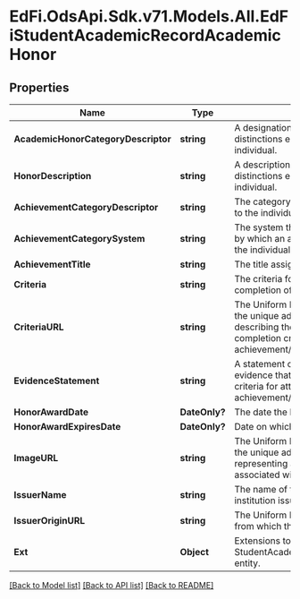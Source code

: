 # EdFi.OdsApi.Sdk.v71.Models.All.EdFiStudentAcademicRecordAcademicHonor

## Properties

Name | Type | Description | Notes
------------ | ------------- | ------------- | -------------
**AcademicHonorCategoryDescriptor** | **string** | A designation of the type of academic distinctions earned by or awarded to the individual. | 
**HonorDescription** | **string** | A description of the type of academic distinctions earned by or awarded to the individual. | 
**AchievementCategoryDescriptor** | **string** | The category of achievement attributed to the individual. | [optional] 
**AchievementCategorySystem** | **string** | The system that defines the categories by which an achievement is attributed to the individual. | [optional] 
**AchievementTitle** | **string** | The title assigned to the achievement. | [optional] 
**Criteria** | **string** | The criteria for competency-based completion of the achievement/award. | [optional] 
**CriteriaURL** | **string** | The Uniform Resource Locator (URL) for the unique address of a web page describing the competency-based completion criteria for the achievement/award. | [optional] 
**EvidenceStatement** | **string** | A statement or reference describing the evidence that the individual met the criteria for attainment of the achievement/award. | [optional] 
**HonorAwardDate** | **DateOnly?** | The date the honor was awarded. | [optional] 
**HonorAwardExpiresDate** | **DateOnly?** | Date on which the honor expires. | [optional] 
**ImageURL** | **string** | The Uniform Resource Locator (URL) for the unique address of an image representing an award or badge associated with the achievement/award. | [optional] 
**IssuerName** | **string** | The name of the agent, entity, or institution issuing the element. | [optional] 
**IssuerOriginURL** | **string** | The Uniform Resource Locator (URL) from which the award was issued. | [optional] 
**Ext** | **Object** | Extensions to the StudentAcademicRecordAcademicHonor entity. | [optional] 

[[Back to Model list]](../README.md#documentation-for-models) [[Back to API list]](../README.md#documentation-for-api-endpoints) [[Back to README]](../README.md)

